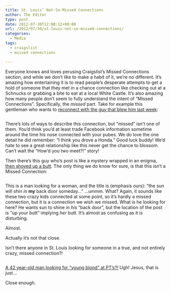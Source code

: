 ```yaml
---
title: St. Louis’ Not-So-Missed Connections
author: The Editor
type: post
date: 2012-07-30T12:00:12+00:00
url: /2012/07/30/st-louis-not-so-missed-connections/
categories:
  - Media
tags:
  - craigslist
  - missed connections

---
```

Everyone knows and loves perusing Craigslist&#8217;s Missed Connections section, and while we don&#8217;t like to make a habit of it, we&#8217;re no different. It&#8217;s amazing how entertaining it is to read people&#8217;s desperate attempts to get a hold of someone that they met in a chance connection like checking out at a Schnucks or grabbing a bite to eat at a local White Castle. It&#8217;s also amazing how many people don&#8217;t seem to fully understand the intent of &#8220;Missed Connections&#8221;. Specifically, the _missed_ part. Take for example this gentleman who wants to <a href="http://stlouis.craigslist.org/mis/3171240134.html" target="_blank">reconnect with the guy that blew him last week</a>:

<p style="text-align: center;">
  <a href="http://media.punchingkitty.com/wordpress/2012/07/you_gave_me_head_last_week_m4m.jpg"><img class="aligncenter  wp-image-14245" title="you_gave_me_head_last_week_m4m" src="http://media.punchingkitty.com/wordpress/2012/07/you_gave_me_head_last_week_m4m.jpg?filter=resize&w=550" alt="" /></a>
</p>

<p style="text-align: left;">
  There&#8217;s lots of ways to describe this connection, but &#8220;missed&#8221; isn&#8217;t one of them. You&#8217;d think you&#8217;d at least trade Facebook information sometime around the time his nose connected with your pubes. We do love the one detail he did remember: &#8220;I think you drove a Honda.&#8221; Good luck buddy! We&#8217;d hate to see a great relationship like this never get the chance to blossom. Can&#8217;t wait the &#8220;How&#8217;d you two meet?!&#8221; story!
</p>

<p style="text-align: left;">
  Then there&#8217;s this guy who&#8217;s post is like a mystery wrapped in an enigma, <a href="http://stlouis.craigslist.org/mis/3151793131.html" target="_blank">then shoved up a butt</a>. The only thing we do know for sure, is that this isn&#8217;t a Missed Connection:
</p>

<p style="text-align: center;">
  <a href="http://media.punchingkitty.com/wordpress/2012/07/the_sun_will_shine_in_my_back_door_someday_m4w.jpg"><img class="aligncenter  wp-image-14244" title="the_sun_will_shine_in_my_back_door_someday_m4w" src="http://media.punchingkitty.com/wordpress/2012/07/the_sun_will_shine_in_my_back_door_someday_m4w.jpg?filter=resize&w=550" alt="" /></a>
</p>

<p style="text-align: left;">
  This is a man looking for a woman, and the title is (emphasis ours): &#8220;the sun will shin <em>in</em> <strong>my</strong> back door someday&#8230;&#8221; &#8230;ummm. What? Again, it sounds like these two crazy kids connected at some point, so it&#8217;s hardly a missed connection, but it is a connection we wish we missed. What is he looking for here? He wants sun to shine in <em>his</em> &#8220;back door&#8221;, but the location of the post is &#8220;up your butt&#8221; implying <em>her</em> butt. It&#8217;s almost as confusing as it is disturbing.
</p>

<p style="text-align: left;">
  Almost.
</p>

<p style="text-align: left;">
  Actually it&#8217;s not that close.
</p>

<p style="text-align: left;">
  Isn&#8217;t there anyone in St. Louis looking for someone in a true, and not entirely crazy, missed connection?!
</p>

<p style="text-align: center;">
  <a href="http://media.punchingkitty.com/wordpress/2012/07/Young_Blond_at_PTs_sat_nite_m4w.jpg"><img class="aligncenter  wp-image-14249" title="Young_Blond_at_PTs_sat_nite_m4w" src="http://media.punchingkitty.com/wordpress/2012/07/Young_Blond_at_PTs_sat_nite_m4w.jpg?filter=resize&w=550" alt="" /></a>
</p>

<p style="text-align: left;">
  <a href="http://stlouis.craigslist.org/mis/3170347875.html" target="_blank">A 42 year-old man looking for &#8220;young blond&#8221; at PT&#8217;s?!</a> Ugh! Jesus, that is just&#8230;
</p>

<p style="text-align: left;">
  Close enough.
</p>
